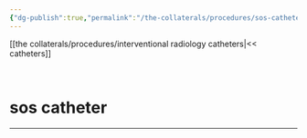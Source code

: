 ```yaml
---
{"dg-publish":true,"permalink":"/the-collaterals/procedures/sos-catheter/"}
---
```



[[the collaterals/procedures/interventional radiology catheters\|<< catheters]]

<br>

# sos catheter
---

